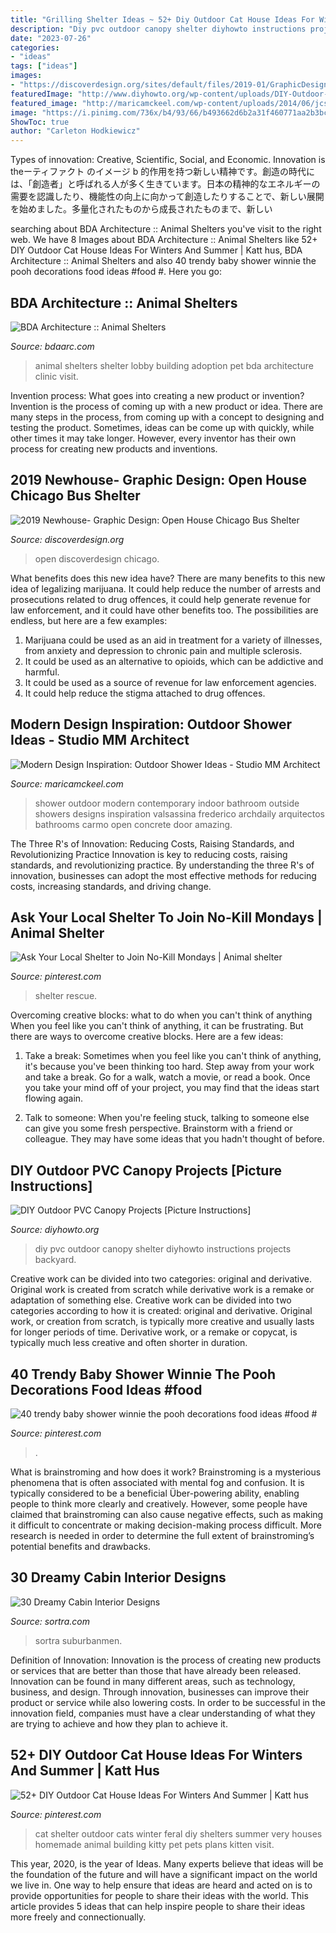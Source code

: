 ```yaml
---
title: "Grilling Shelter Ideas ~ 52+ Diy Outdoor Cat House Ideas For Winters And Summer"
description: "Diy pvc outdoor canopy shelter diyhowto instructions projects backyard"
date: "2023-07-26"
categories:
- "ideas"
tags: ["ideas"]
images:
- "https://discoverdesign.org/sites/default/files/2019-01/GraphicDesign-01.jpg"
featuredImage: "http://www.diyhowto.org/wp-content/uploads/DIY-Outdoor-PVC-Canopy-Shelter-DIYHowto.jpg"
featured_image: "http://maricamckeel.com/wp-content/uploads/2014/06/jcs_1.jpg"
image: "https://i.pinimg.com/736x/b4/93/66/b493662d6b2a31f460771aa2b3bca77f.jpg"
ShowToc: true
author: "Carleton Hodkiewicz"
---
```



Types of innovation: Creative, Scientific, Social, and Economic.
Innovation is theーティファクト のイメージ b 的作用を持つ新しい精神です。創造の時代には、「創造者」と呼ばれる人が多く生きています。日本の精神的なエネルギーの需要を認識したり、機能性の向上に向かって創造したりすることで、新しい展開を始めました。多量化されたものから成長されたものまで、新しい

	

		
searching about BDA Architecture :: Animal Shelters you've visit to the right web. We have 8 Images about BDA Architecture :: Animal Shelters like 52+ DIY Outdoor Cat House Ideas For Winters And Summer | Katt hus, BDA Architecture :: Animal Shelters and also 40 trendy baby shower winnie the pooh decorations food ideas #food #. Here you go:
		
    
## BDA Architecture :: Animal Shelters

<img loading=lazy src="https://bdaarc.com/images/uploads/galleryphotos/h09-Pet-Adoption-Lobby.jpg" onerror="this.onerror=null;this.src='https://tse1.mm.bing.net/th?id=OIP.MlL6cKsKYwh9ZkqI4wJxkwHaFK&amp;pid=15.1';" alt="BDA Architecture :: Animal Shelters">

_Source: bdaarc.com_

>animal shelters shelter lobby building adoption pet bda architecture clinic visit. 

	

Invention process: What goes into creating a new product or invention?
Invention is the process of coming up with a new product or idea. There are many steps in the process, from coming up with a concept to designing and testing the product. Sometimes, ideas can be come up with quickly, while other times it may take longer. However, every inventor has their own process for creating new products and inventions.

    
## 2019 Newhouse- Graphic Design: Open House Chicago Bus Shelter

<img loading=lazy src="https://discoverdesign.org/sites/default/files/2019-01/GraphicDesign-01.jpg" onerror="this.onerror=null;this.src='https://tse3.mm.bing.net/th?id=OIP.J_JPCk6e6NgkY03Q4-Q4IwHaE8&amp;pid=15.1';" alt="2019 Newhouse- Graphic Design: Open House Chicago Bus Shelter">

_Source: discoverdesign.org_

>open discoverdesign chicago. 

	

What benefits does this new idea have?
There are many benefits to this new idea of legalizing marijuana. It could help reduce the number of arrests and prosecutions related to drug offences, it could help generate revenue for law enforcement, and it could have other benefits too. The possibilities are endless, but here are a few examples: 
1. Marijuana could be used as an aid in treatment for a variety of illnesses, from anxiety and depression to chronic pain and multiple sclerosis. 
2. It could be used as an alternative to opioids, which can be addictive and harmful. 
3. It could be used as a source of revenue for law enforcement agencies. 
4. It could help reduce the stigma attached to drug offences.

    
## Modern Design Inspiration: Outdoor Shower Ideas - Studio MM Architect

<img loading=lazy src="http://maricamckeel.com/wp-content/uploads/2014/06/jcs_1.jpg" onerror="this.onerror=null;this.src='https://tse2.mm.bing.net/th?id=OIP.N42_E-NNRbrdSgwYz7lJnQHaLJ&amp;pid=15.1';" alt="Modern Design Inspiration: Outdoor Shower Ideas - Studio MM Architect">

_Source: maricamckeel.com_

>shower outdoor modern contemporary indoor bathroom outside showers designs inspiration valsassina frederico archdaily arquitectos bathrooms carmo open concrete door amazing. 

	

The Three R's of Innovation: Reducing Costs, Raising Standards, and Revolutionizing Practice
Innovation is key to reducing costs, raising standards, and revolutionizing practice. By understanding the three R's of innovation, businesses can adopt the most effective methods for reducing costs, increasing standards, and driving change.

    
## Ask Your Local Shelter To Join No-Kill Mondays | Animal Shelter

<img loading=lazy src="https://i.pinimg.com/736x/85/31/a4/8531a4ec21b8b4085cf0d1d48f8f71f5--shelter-dogs-rescue-dogs.jpg" onerror="this.onerror=null;this.src='https://tse1.mm.bing.net/th?id=OIP.8GOL02WBAsiu7OZruEoShwHaFj&amp;pid=15.1';" alt="Ask Your Local Shelter to Join No-Kill Mondays | Animal shelter">

_Source: pinterest.com_

>shelter rescue. 

	

Overcoming creative blocks: what to do when you can't think of anything
When you feel like you can't think of anything, it can be frustrating. But there are ways to overcome creative blocks. Here are a few ideas: 
1. Take a break: Sometimes when you feel like you can't think of anything, it's because you've been thinking too hard. Step away from your work and take a break. Go for a walk, watch a movie, or read a book. Once you take your mind off of your project, you may find that the ideas start flowing again.

2. Talk to someone: When you're feeling stuck, talking to someone else can give you some fresh perspective. Brainstorm with a friend or colleague. They may have some ideas that you hadn't thought of before.


    
## DIY Outdoor PVC Canopy Projects [Picture Instructions]

<img loading=lazy src="http://www.diyhowto.org/wp-content/uploads/DIY-Outdoor-PVC-Canopy-Shelter-DIYHowto.jpg" onerror="this.onerror=null;this.src='https://tse4.mm.bing.net/th?id=OIP.1rDyPnlNBjiD-81bPbtCQwHaJ8&amp;pid=15.1';" alt="DIY Outdoor PVC Canopy Projects [Picture Instructions]">

_Source: diyhowto.org_

>diy pvc outdoor canopy shelter diyhowto instructions projects backyard. 

	

Creative work can be divided into two categories: original and derivative. Original work is created from scratch while derivative work is a remake or adaptation of something else.
Creative work can be divided into two categories according to how it is created: original and derivative. Original work, or creation from scratch, is typically more creative and usually lasts for longer periods of time. Derivative work, or a remake or copycat, is typically much less creative and often shorter in duration.

    
## 40 Trendy Baby Shower Winnie The Pooh Decorations Food Ideas #food #

<img loading=lazy src="https://i.pinimg.com/736x/b4/93/66/b493662d6b2a31f460771aa2b3bca77f.jpg" onerror="this.onerror=null;this.src='https://tse2.mm.bing.net/th?id=OIP.iRZxLd1Q8DfUc6x2yfrOpwHaLH&amp;pid=15.1';" alt="40 trendy baby shower winnie the pooh decorations food ideas #food #">

_Source: pinterest.com_

>. 

	

What is brainstroming and how does it work?
Brainstroming is a mysterious phenomena that is often associated with mental fog and confusion. It is typically considered to be a beneficial Über-powering ability, enabling people to think more clearly and creatively. However, some people have claimed that brainstroming can also cause negative effects, such as making it difficult to concentrate or making decision-making process difficult. More research is needed in order to determine the full extent of brainstroming’s potential benefits and drawbacks.

    
## 30 Dreamy Cabin Interior Designs

<img loading=lazy src="https://www.sortra.com/wp-content/uploads/2014/07/log-cabin-interior-design03.jpg" onerror="this.onerror=null;this.src='https://tse1.mm.bing.net/th?id=OIP.QM4MRPiv6mZNftBsnVsH1AHaKy&amp;pid=15.1';" alt="30 Dreamy Cabin Interior Designs">

_Source: sortra.com_

>sortra suburbanmen. 

	

Definition of Innovation:
Innovation is the process of creating new products or services that are better than those that have already been released. Innovation can be found in many different areas, such as technology, business, and design. Through innovation, businesses can improve their product or service while also lowering costs. In order to be successful in the innovation field, companies must have a clear understanding of what they are trying to achieve and how they plan to achieve it.

    
## 52+ DIY Outdoor Cat House Ideas For Winters And Summer | Katt Hus

<img loading=lazy src="https://i.pinimg.com/736x/2e/97/61/2e976185f6a76528d2b4ff2ed373aebf.jpg" onerror="this.onerror=null;this.src='https://tse3.mm.bing.net/th?id=OIP.o0dc_QLwNqHqUT7YOTNvRAHaJ3&amp;pid=15.1';" alt="52+ DIY Outdoor Cat House Ideas For Winters And Summer | Katt hus">

_Source: pinterest.com_

>cat shelter outdoor cats winter feral diy shelters summer very houses homemade animal building kitty pet pets plans kitten visit. 

	

This year, 2020, is the year of Ideas. Many experts believe that ideas will be the foundation of the future and will have a significant impact on the world we live in. One way to help ensure that ideas are heard and acted on is to provide opportunities for people to share their ideas with the world. This article provides 5 ideas that can help inspire people to share their ideas more freely and connectionually.

